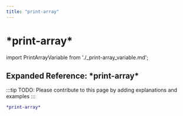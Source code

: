 ```yaml
---
title: "print-array"
---
```


# \*print-array\*

import PrintArrayVariable from './_print-array_variable.md';

<PrintArrayVariable />

## Expanded Reference: \*print-array\*

:::tip
TODO: Please contribute to this page by adding explanations and examples
:::

```lisp
*print-array*
```
